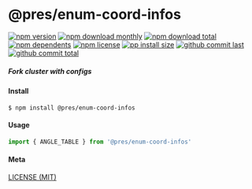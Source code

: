 # @pres/enum-coord-infos

[![npm version][badge-npm-version]][url-npm]
[![npm download monthly][badge-npm-download-monthly]][url-npm]
[![npm download total][badge-npm-download-total]][url-npm]
[![npm dependents][badge-npm-dependents]][url-github]
[![npm license][badge-npm-license]][url-npm]
[![pp install size][badge-pp-install-size]][url-pp]
[![github commit last][badge-github-last-commit]][url-github]
[![github commit total][badge-github-commit-count]][url-github]

[//]: <> (Shields)

[badge-npm-version]: https://flat.badgen.net/npm/v/@pres/enum-coord-infos

[badge-npm-download-monthly]: https://flat.badgen.net/npm/dm/@pres/enum-coord-infos

[badge-npm-download-total]:https://flat.badgen.net/npm/dt/@pres/enum-coord-infos

[badge-npm-dependents]: https://flat.badgen.net/npm/dependents/@pres/enum-coord-infos

[badge-npm-license]: https://flat.badgen.net/npm/license/@pres/enum-coord-infos

[badge-pp-install-size]: https://flat.badgen.net/packagephobia/install/@pres/enum-coord-infos

[badge-github-last-commit]: https://flat.badgen.net/github/last-commit/hoyeungw/pres

[badge-github-commit-count]: https://flat.badgen.net/github/commits/hoyeungw/pres

[//]: <> (Link)

[url-npm]: https://npmjs.org/package/@pres/enum-coord-infos

[url-pp]: https://packagephobia.now.sh/result?p=@pres/enum-coord-infos

[url-github]: https://github.com/hoyeungw/pres

##### Fork cluster with configs

#### Install

```console
$ npm install @pres/enum-coord-infos
```

#### Usage

```js
import { ANGLE_TABLE } from '@pres/enum-coord-infos'

```

#### Meta

[LICENSE (MIT)](LICENSE)
